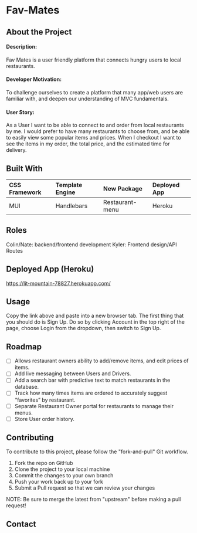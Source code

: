 # Fav-Mates

## About the Project
#### Description:
Fav Mates is a user friendly platform that connects hungry users to local restaurants.

#### Developer Motivation:
To challenge ourselves to create a platform that many app/web users are familiar with, and deepen our understanding of MVC fundamentals. 

#### User Story: 
As a User I want to be able to connect to and order from local restaurants by me. I would prefer to have many restaurants to choose from, and be able to easily view some popular items and prices. When I checkout I want to see the items in my order, the total price, and the estimated time for delivery. 

## Built With
CSS Framework   | Template Engine   | New Package   | Deployed App
:-------------- | :--------------   | :-----------  | :-----------
MUI             | Handlebars        | Restaurant-menu | Heroku

## Roles
Colin/Nate: backend/frontend development
Kyler: Frontend design/API Routes

## Deployed App (Heroku)
https://lit-mountain-78827.herokuapp.com/

## Usage
Copy the link above and paste into a new browser tab. The first thing that you should do is Sign Up. Do so by clicking Account in the top right of the page, choose Login from the dropdown, then switch to Sign Up.

## Roadmap
- [ ] Allows restaurant owners ability to add/remove items, and edit prices of items.
- [ ] Add live messaging between Users and Drivers.
- [ ] Add a search bar with predictive text to match restaurants in the database.
- [ ] Track how many times items are ordered to accurately suggest “favorites” by restaurant.
- [ ] Separate Restaurant Owner portal for restaurants to manage their menus.
- [ ] Store User order history.

## Contributing
To contribute to this project, please follow the "fork-and-pull" Git workflow.

1. Fork the repo on GitHub
2. Clone the project to your local machine
3. Commit the changes to your own branch
4. Push your work back up to your fork
5. Submit a Pull request so that we can review your changes

NOTE: Be sure to merge the latest from "upstream" before making a pull request!

## Contact


